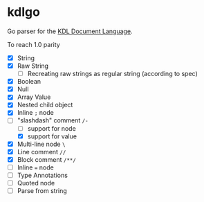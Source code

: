 # kdlgo

Go parser for the [KDL Document Language](https://github.com/kdl-org/kdl).

To reach 1.0 parity


- [x] String
- [x] Raw String
  - [ ] Recreating raw strings as regular string (according to spec)
- [x] Boolean
- [x] Null
- [x] Array Value
- [x] Nested child object
- [x] Inline `;` node
- [ ] "slashdash" comment `/-`
  - [ ] support for node
  - [x] support for value
- [x] Multi-line node `\`
- [x] Line comment `//`
- [x] Block comment `/**/`
- [ ] Inline `=` node
- [ ] Type Annotations
- [ ] Quoted node
- [ ] Parse from string